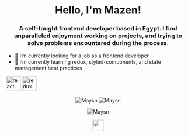 




<h1 align="center">Hello, I'm Mazen!</h1>
<h3 align="center">A self-taught frontend developer based in Egypt. I find unparalleled enjoyment working on projects, and trying to solve problems encountered during the process.</h3>


- 🔭 I’m currently looking for a job as a frontend developer
- 🌱 I’m currently learning redux, styled-components, and state management best practices


<p align="left">
  <img
    src="https://devicons.github.io/devicon/devicon.git/icons/react/react-original-wordmark.svg"
    alt="react"
    width="40"
    height="40"
  />
  <img
    src="https://devicons.github.io/devicon/devicon.git/icons/redux/redux-original.svg"
    alt="redux"
    width="40"
    height="40"
  />
</p>

<p align="center">
  <img src="https://github-readme-stats.vercel.app/api?username=Maysn&show_icons=true&include_all_commits=true&theme=material-palenight" alt="Maysn" />
  <img align="top" src="https://github-readme-stats.vercel.app/api/top-langs/?username=Maysn&layout=compact&hide=html&theme=material-palenight" alt="Maysn" />
</p>

<p align="center">
  <img align="" src="https://github-readme-stats.vercel.app/api/pin/?username=Maysn&repo=portfolio&theme=material-palenight" alt="Maysn"> 
</p>

<p align="center">
<a href="https://www.linkedin.com/in/mazen-mohamed-a983b6207/" target="_blank"><img align="center" src="https://cdn.jsdelivr.net/npm/simple-icons@3.0.1/icons/linkedin.svg" alt="omar-elgaml" height="30" width="30" style="color:white;" /></a>
</p>
